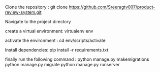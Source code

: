 Clone the repository : git clone   https://github.com/Sreeragtv007/product-review-system.git





Navigate to the project directory

create a virtual environment: virtualenv env

activate the environment : cd env/scripts/activate

Install dependencies: pip install -r requirements.txt

finally run the following command : python manage.py makemigrations python manage.py migrate python manage.py runserver
